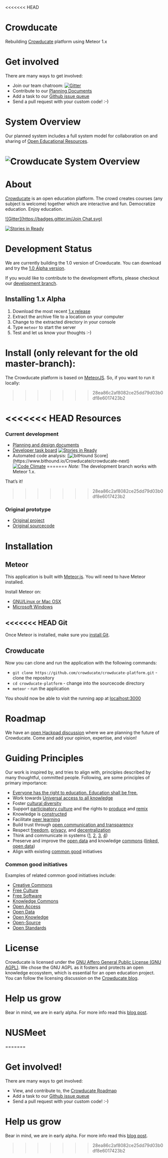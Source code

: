 <<<<<<< HEAD
# Crowducate
Rebuilding [Crowducate](http://crowducate.me) platform using Meteor 1.x

Get involved
===========
There are many ways to get involved:
* Join our team chatroom: [![Gitter](https://badges.gitter.im/Join%20Chat.svg)](https://gitter.im/Crowducate/openchat)
* Contribute to our [Planning Documents](https://crowducate.hackpad.com)
* Add a task to our [Github issue queue](https://github.com/Crowducate/crowducate-next/issues)
* Send a pull request with your custom code! :-)

System Overview
==============
Our planned system includes a full system model for collaboration on and sharing of [Open Educational Resources](https://en.wikipedia.org/wiki/Open_educational_resources).

![Crowducate System Overview](https://rawgit.com/Crowducate/crowducate-next/development/docs/design/Crowducate-systemOverview.svg)
=======
# About 
[Crowducate](http://www.crowducate.me/ "Crowducate Webapp") is an open education platform. 
The crowd creates courses (any subject is welcome) together which are interactive and fun. 
Democratize education. Enjoy education.

[![Gitter](https://badges.gitter.im/Join Chat.svg)](https://gitter.im/Crowducate/openchat?utm_source=badge&utm_medium=badge&utm_campaign=pr-badge&utm_content=badge)

[![Stories in Ready](https://badge.waffle.io/Crowducate/crowducate-platform.png?label=ready&title=Ready)](https://waffle.io/Crowducate/crowducate-platform)

# Development Status
We are currently building the 1.0 version of Crowducate. You can download and try the [1.0 Alpha version](https://github.com/Crowducate/crowducate-platform/releases/tag/1.0.0-a1).

If you would like to contribute to the development efforts, please checkout our [development branch](https://github.com/Crowducate/crowducate-platform/tree/develop).

## Installing 1.x Alpha
1. Download the most recent [1.x release](https://github.com/Crowducate/crowducate-platform/releases)
2. Extract the archive file to a location on your computer
3. Change to the extracted directory in your console
4. Type `meteor` to start the server
5. Test and let us know your thoughts :-)

# Install (only relevant for the old master-branch): 

The Crowducate platform is based on [MeteorJS](https://www.meteor.com/ "MeteorJS"). So, if you want to run it locally: 
>>>>>>> 28ea86c2af8082ce25dd79d03b0df8e6017423b2


<<<<<<< HEAD
Resources
========
### Current development
* [Planning and design documents](http://crowducate.hackpad.com)
* [Developer task board](https://waffle.io/Crowducate/crowducate-platform) [![Stories in Ready](https://badge.waffle.io/Crowducate/crowducate-next.svg?label=ready&title=Ready)](http://waffle.io/Crowducate/crowducate-next)
* Automated code analysis: [![bitHound Score](https://www.bithound.io/Crowducate/crowducate-next/badges/score.svg?)](https://www.bithound.io/Crowducate/crowducate-next)
[![Code Climate](https://codeclimate.com/github/Crowducate/crowducate-next/badges/gpa.svg)](https://codeclimate.com/github/Crowducate/crowducate-next)
=======
*Note:* The development branch works with Meteor 1.x.

That’s it!
>>>>>>> 28ea86c2af8082ce25dd79d03b0df8e6017423b2

### Original prototype
* [Original project](http://crowducate.me)
* [Original sourcecode](https://github.com/Crowducate/crowducate.me)


Installation
============

Meteor
------
This application is built with [Meteor.js](http://meteor.com). You will need to have Meteor installed.

Install Meteor on:
* [GNU/Linux or Mac OSX](http://docs.meteor.com/#/basic/)
* [Microsoft Windows](http://win.meteor.com)

<<<<<<< HEAD
Git
---
Once Meteor is installed, make sure you [install Git](http://git-scm.com/book/en/v2/Getting-Started-Installing-Git).

Crowducate
--------
Now you can clone and run the application with the following commands:
* `git clone https://github.com/crowducate/crowducate-platform.git` - clone the repository
* `cd crowducate-platform` - change into the sourcecode directory
* `meteor` - run the application

You should now be able to visit the running app at [localhost:3000](http://localhost:3000)

Roadmap
=======
We have an [open Hackpad discussion](https://hackpad.com/Crowducate-Roadmap-Ideas-ATAX9ZTodoe) where we are planning the future of Crowducate. Come and add your opinion, expertise, and vision!

Guiding Principles
==================
Our work is inspired by, and tries to align with, principles described by many thoughtful, committed people. Following, are some principles of primary importance:

* [Everyone has the right to education. Education shall be free.](http://www.un.org/en/documents/udhr/index.shtml#a26)
* Work towards [Universal access to all knowledge](https://archive.org/details/SDForumBK)
* Foster [cultural diversity](http://ctb.ku.edu/en/table-of-contents/culture/cultural-competence/culture-and-diversity/main)
* Support [participatory culture](http://www.newmedialiteracies.org/wp-content/uploads/pdfs/NMLWhitePaper.pdf) and the rights to [produce](https://www.youtube.com/watch?v=T_5dpw5dRNY&t=2452) and [remix](http://remix.lessig.org/)
* Knowledge is [constructed](http://ocw.mit.edu/events/media-arts-and-sciences/mas-962-the-nature-of-constructionist-learning-spring-2003/)
* Facilitate [peer learning](http://peeragogy.org/peer-learning/)
* Build trust through [open communication and transparency](http://www.sanctuaryweb.com/commitments-communication.php)
* Respect [freedom](http://freedomdefined.org/Definition), [privacy](https://epic.org/), and [decentralization](http://redecentralize.org/)
* Think and communicate in systems ([1](https://www.youtube.com/watch?v=T_5dpw5dRNY&t=2861), [2](http://www.open.edu/openlearn/money-management/management/leadership-and-management/managing/introducing-systems-thinking), [3](http://www.ecoliteracy.org/essays/systems-thinking), [4](http://www.systemswiki.org/index.php?title=Systems_Thinking))
* Preserve and improve the [open data](http://linkeddata.org/) and knowledge [commons](http://www.onthecommons.org) ([linked, open data](http://linkeddatabook.com/editions/1.0/))
* Align with existing [common good](https://en.wikipedia.org/wiki/Common_good) initiatives

### Common good initiatives
Examples of related common good initiatives include:
* [Creative Commons](http://creativecommons.org)
* [Free Culture](http://freeculture.org)
* [Free Software](http://fsf.org)
* [Knowledge Commons](http://www.knowledgecommons.org)
* [Open Access](http://budapestopenaccessinitiative.org)
* [Open Data](http://okfn.org/opendata/)
* [Open Knowledge](http://www.opendefinition.org/okd)
* [Open-Source](http://opensource.org)
* [Open Standards](http://www.openstandards.net)


License
=======
Crowducate is licensed under the [GNU Affero General Public License (GNU AGPL)](https://github.com/Crowducate/crowducate.me/blob/master/LICENSE.txt "License for Crowducate"). We chose the GNU AGPL as it fosters and protects an open knowledge ecosystem, which is essential for an open education project. You can follow the licensing discussion on the [Crowducate blog](http://blog.crowducate.me/chose-gpl-license-open-source-project/).

Help us grow
============
Bear in mind, we are in early alpha. For more info read this [blog post](http://blog.crowducate.me/welcome-to-crowducate/ "Welcome to Crowducate").
# NUSMeet
=======
# Get involved!
There are many ways to get involved:
* View, and contribute to, the [Crowducate Roadmap](https://hackpad.com/Crowducate-Roadmap-Ideas-ATAX9ZTodoe)
* Add a task to our [Github issue queue](https://github.com/Crowducate/crowducate.me/issues)
* Send a pull request with your custom code! :-)

# Help us grow
Bear in mind, we are in early alpha. For more info read this [blog post](http://blog.crowducate.me/welcome-to-crowducate/ "Welcome to Crowducate").
>>>>>>> 28ea86c2af8082ce25dd79d03b0df8e6017423b2
